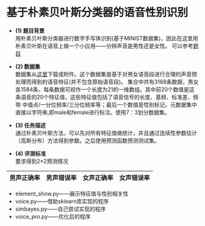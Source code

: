 # 基于朴素贝叶斯分类器的语音性别识别  
- **(1)	题目背景**  
用朴素贝叶斯分类器进行数字手写体识别(基于MINIST数据集)，因此在这里用朴素贝叶斯在语音上做一个小应用——分辨声音是男性还是女性。
可以参考[题目](https://www.kaggle.com/primaryobjects/voicegender)  

- **(2)	数据集**  
数据集从[这里](https://www.kaggle.com/primaryobjects/voicegender)下载或附件。这个数据集是基于对男女语音段进行合理的声音预处理而得到的语音特征(并不包含原始语音段)。
集合中共有3168条数据，男女各1584条，每条数据可视作一个长度为21的一维数组。其中前20个数值是这条语音的20个特征值，这些特征值包括了语音信号的长度、基频、标准差、频带
中值点/一分位频率/三分位频率等；最后一个数值是性别标记。元数据集中直接以字符串,即male和female进行标注。使用7：3划分数据集。  

- **(3)	任务描述**  
通过朴素贝叶斯方法，可以先对所有特征值做统计，并且通过连续性参数估计（高斯分布）方法得到参数。之后使用预测函数预测测试集。  

- **(4)	评测标准**  
要求得到2*2预测情况  

男声正确率 | 男声错误率 | 女声正确率 | 女声错误率
---|---|---|---  

- element_show.py——展示特征值与性别相关性
- voice.py——借助sklearn库实现的程序
- simbayes.py——自己尝试实现的程序
- voice_pro.py——优化后的程序
